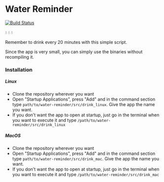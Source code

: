 # Water Reminder

[![Build Status](https://travis-ci.com/0xfederama/water-reminder.svg?branch=master)](https://travis-ci.com/0xfederama/water-reminder)

:droplet: :droplet: :droplet:

Remember to drink every 20 minutes with this simple script.

Since the app is very small, you can simply use the binaries without recompiling it.

### Installation

##### Linux

- Clone the repository wherever you want
- Open "Startup Applications", press "Add" and in the command section type `path/to/water-reminder/src/drink_linux`. Give the app the name you want.
- If you don't want the app to open at startup, just go in the terminal when you want to execute it and type `/path/to/water-reminder/src/drink_linux`

##### MacOS

- Clone the repository wherever you want
- Open "Startup Applications", press "Add" and in the command section type `path/to/water-reminder/src/drink_mac`. Give the app the name you want.
- If you don't want the app to open at startup, just go in the terminal when you want to execute it and type `/path/to/water-reminder/src/drink_mac`
